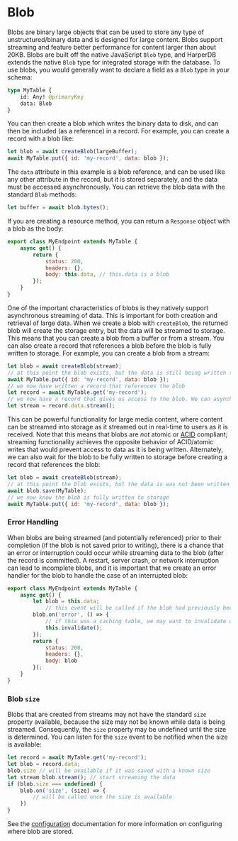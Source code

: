 # Blob

Blobs are binary large objects that can be used to store any type of unstructured/binary data and is designed for large content. Blobs support streaming and feature better performance for content larger than about 20KB. Blobs are built off the native JavaScript `Blob` type, and HarperDB extends the native `Blob` type for integrated storage with the database. To use blobs, you would generally want to declare a field as a `Blob` type in your schema:
```graphql
type MyTable {
	id: Any! @primaryKey
	data: Blob
}
```

You can then create a blob which writes the binary data to disk, and can then be included (as a reference) in a record. For example, you can create a record with a blob like:

```javascript
let blob = await createBlob(largeBuffer);
await MyTable.put({ id: 'my-record', data: blob });
```
The `data` attribute in this example is a blob reference, and can be used like any other attribute in the record, but it is stored separately, and the data must be accessed asynchronously. You can retrieve the blob data with the standard `Blob` methods:

```javascript
let buffer = await blob.bytes();
```

If you are creating a resource method, you can return a `Response` object with a blob as the body:

```javascript
export class MyEndpoint extends MyTable {
	async get() {
		return {
			status: 200,
			headers: {},
			body: this.data, // this.data is a blob
		});
	}
}
```
One of the important characteristics of blobs is they natively support asynchronous streaming of data. This is important for both creation and retrieval of large data. When we create a blob with `createBlob`, the returned blob will create the storage entry, but the data will be streamed to storage. This means that you can create a blob from a buffer or from a stream. You can also create a record that references a blob before the blob is fully written to storage. For example, you can create a blob from a stream:

```javascript
let blob = await createBlob(stream);
// at this point the blob exists, but the data is still being written to storage
await MyTable.put({ id: 'my-record', data: blob });
// we now have written a record that references the blob
let record = await MyTable.get('my-record');
// we now have a record that gives us access to the blob. We can asynchronously access the blob's data or stream the data, and it will be available as blob the stream is written to the blob.
let stream = record.data.stream();
```
This can be powerful functionality for large media content, where content can be streamed into storage as it streamed out in real-time to users as it is received. Note that this means that blobs are _not_ atomic or [ACID](https://en.wikipedia.org/wiki/ACID) compliant; streaming functionality achieves the opposite behavior of ACID/atomic writes that would prevent access to data as it is being written.
Alternately, we can also wait for the blob to be fully written to storage before creating a record that references the blob:

```javascript
let blob = await createBlob(stream);
// at this point the blob exists, but the data is was not been written to storage
await blob.save(MyTable);
// we now know the blob is fully written to storage
await MyTable.put({ id: 'my-record', data: blob });
```

### Error Handling
When blobs are being streamed (and potentially referenced) prior to their completion (if the blob is not saved prior to writing), there is a chance that an error or interruption could occur while streaming data to the blob (after the record is committed). A restart, server crash, or network interruption can lead to incomplete blobs, and it is important that we create an error handler for the blob to handle the case of an interrupted blob:

```javascript
export class MyEndpoint extends MyTable {
	async get() {
		let blob = this.data;
			// this event will be called if the blob had previously been interrupted and is incomplete:
		blob.on('error', () => {
			// if this was a caching table, we may want to invalidate or delete this record:
			this.invalidate();
		});
		return {
			status: 200,
			headers: {},
			body: blob
		});
	}
}
```

### Blob `size`

Blobs that are created from streams may not have the standard `size` property available, because the size may not be known while data is being streamed. Consequently, the `size` property may be undefined until the size is determined. You can listen for the `size` event to be notified when the size is available:
```javascript
let record = await MyTable.get('my-record');
let blob = record.data;
blob.size // will be available if it was saved with a known size
let stream blob.stream(); // start streaming the data
if (blob.size === undefined) {
	blob.on('size', (size) => {
		// will be called once the size is available
	})
}

```

See the [configuration](../../deployments/configuration.md) documentation for more information on configuring where blob are stored. 
